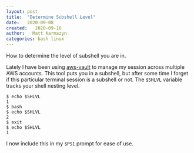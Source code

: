 ```yaml
---
layout: post
title:  "Determine Subshell Level"
date:   2020-09-08
created:   2020-09-16
author:   Matt Karmazyn
categories: bash linux
---
```

How to determine the level of subshell you are in.

<!--break-->

Lately I have been using [aws-vault](https://github.com/99designs/aws-vault) to manage my session across multiple AWS accounts. This tool puts you in a subshell, but after some time I forget if this particular terminal session is a subshell or not. The `$SHLVL` variable tracks your shell nesting level.

```
$ echo $SHLVL
1
$ bash
$ echo $SHLVL
2
$ exit
$ echo $SHLVL
1
```

I now include this in my `$PS1` prompt for ease of use.
